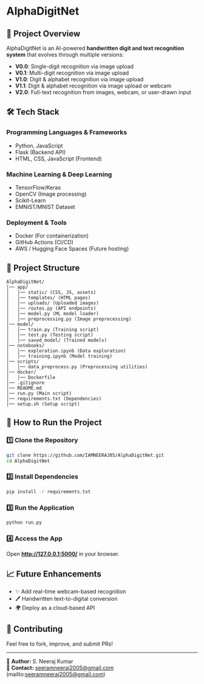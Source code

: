 # AlphaDigitNet

## 📌 Project Overview
AlphaDigitNet is an AI-powered **handwritten digit and text recognition system** that evolves through multiple versions:
- **V0.0**: Single-digit recognition via image upload
- **V0.1**: Multi-digit recognition via image upload
- **V1.0**: Digit & alphabet recognition via image upload
- **V1.1**: Digit & alphabet recognition via image upload or webcam
- **V2.0**: Full-text recognition from images, webcam, or user-drawn input

## 🛠 Tech Stack
### **Programming Languages & Frameworks**
- Python, JavaScript
- Flask (Backend API)
- HTML, CSS, JavaScript (Frontend)

### **Machine Learning & Deep Learning**
- TensorFlow/Keras
- OpenCV (Image processing)
- Scikit-Learn
- EMNIST/MNIST Dataset

### **Deployment & Tools**
- Docker (For containerization)
- GitHub Actions (CI/CD)
- AWS / Hugging Face Spaces (Future hosting)

## 📂 Project Structure
```
AlphaDigitNet/
│── app/
│   │── static/ (CSS, JS, assets)
│   │── templates/ (HTML pages)
│   │── uploads/ (Uploaded images)
│   │── routes.py (API endpoints)
│   │── model.py (ML model loader)
│   │── preprocessing.py (Image preprocessing)
│── model/
│   │── train.py (Training script)
│   │── test.py (Testing script)
│   │── saved_model/ (Trained models)
│── notebooks/
│   │── exploration.ipynb (Data exploration)
│   │── training.ipynb (Model training)
│── scripts/
│   │── data_preprocess.py (Preprocessing utilities)
│── docker/
│   │── Dockerfile
│── .gitignore
│── README.md
│── run.py (Main script)
│── requirements.txt (Dependencies)
│── setup.sh (Setup script)
```

## 🚀 How to Run the Project
### **1️⃣ Clone the Repository**
```bash
git clone https://github.com/IAMNEERAJ05/AlphaDigitNet.git
cd AlphaDigitNet
```

### **2️⃣ Install Dependencies**
```bash
pip install -r requirements.txt
```

### **3️⃣ Run the Application**
```bash
python run.py
```

### **4️⃣ Access the App**
Open **http://127.0.0.1:5000/** in your browser.

## 📈 Future Enhancements
- ✨ Add real-time webcam-based recognition
- 🖊️ Handwritten text-to-digital conversion
- 🌍 Deploy as a cloud-based API

## 🤝 Contributing
Feel free to fork, improve, and submit PRs!

---
📝 **Author:** S. Neeraj Kumar  
📧 **Contact:** seeramneeraj2005@gmail.com (mailto:seeramneeraj2005@gmail.com)

